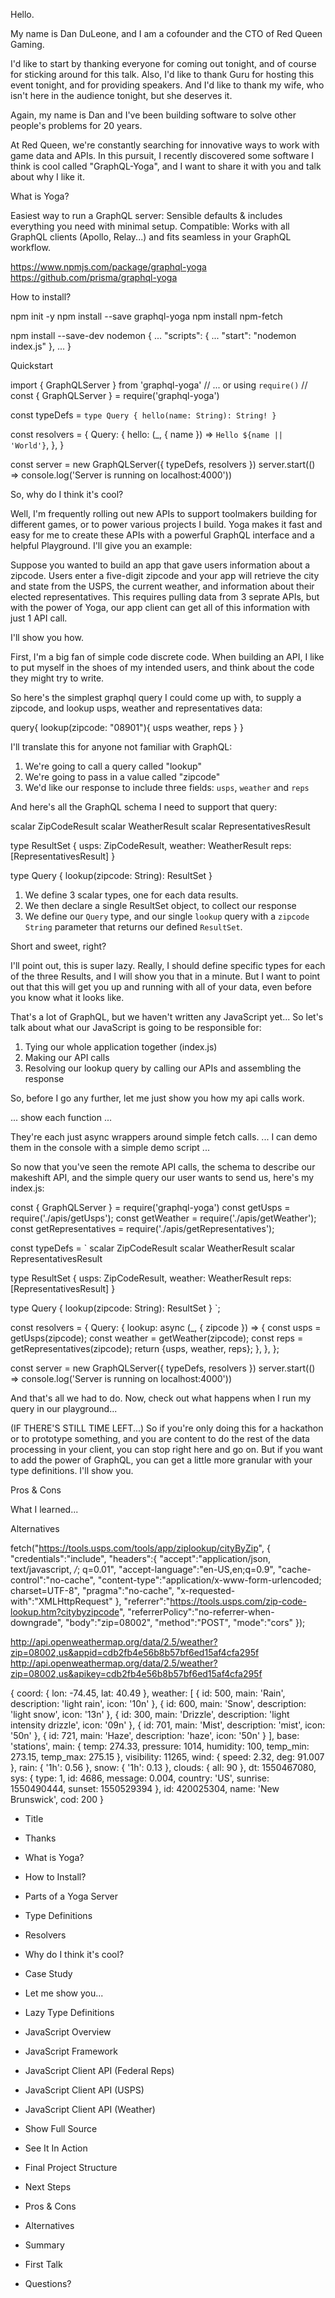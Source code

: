 Hello.

My name is Dan DuLeone, and I am a cofounder and the CTO of Red Queen Gaming.

I'd like to start by thanking everyone for coming out tonight, and of course for sticking around for this talk. Also, I'd like to thank Guru for hosting this event tonight, and for providing speakers. And I'd like to thank my wife, who isn't here in the audience tonight, but she deserves it.

Again, my name is Dan and I've been building software to solve other people's problems for 20 years.

At Red Queen, we're constantly searching for innovative ways to work with game data and APIs. In this pursuit, I recently discovered some software I think is cool called "GraphQL-Yoga", and I want to share it with you and talk about why I like it.

What is Yoga?

Easiest way to run a GraphQL server: Sensible defaults & includes everything you need with minimal setup.
Compatible: Works with all GraphQL clients (Apollo, Relay...) and fits seamless in your GraphQL workflow.

https://www.npmjs.com/package/graphql-yoga
https://github.com/prisma/graphql-yoga

How to install?

npm init -y 
npm install --save graphql-yoga
npm install npm-fetch

npm install --save-dev nodemon
{
  ...
  "scripts": {
    ...
    "start": "nodemon index.js"
  },
  ...
}



Quickstart

import { GraphQLServer } from 'graphql-yoga'
// ... or using `require()`
// const { GraphQLServer } = require('graphql-yoga')
 
const typeDefs = `
  type Query {
    hello(name: String): String!
  }
`
 
const resolvers = {
  Query: {
    hello: (_, { name }) => `Hello ${name || 'World'}`,
  },
}
 
const server = new GraphQLServer({ typeDefs, resolvers })
server.start(() => console.log('Server is running on localhost:4000'))




So, why do I think it's cool?

Well, I'm frequently rolling out new APIs to support toolmakers building for different games, or to power various projects I build.
Yoga makes it fast and easy for me to create these APIs with a powerful GraphQL interface and a helpful Playground.
I'll give you an example:


Suppose you wanted to build an app that gave users information about a zipcode. Users enter a five-digit zipcode and your app will retrieve the city and state from the USPS, the current weather, and information about their elected representatives. This requires pulling data from 3 seprate APIs, but with the power of Yoga, our app client can get all of this information with just 1 API call.

I'll show you how.


First, I'm a big fan of simple code discrete code. When building an API, I like to put myself in the shoes of my intended users, and think about the code they might try to write.

So here's the simplest graphql query I could come up with, to supply a zipcode, and lookup usps, weather and representatives data:

query{
  lookup(zipcode: "08901"){
    usps
    weather,
    reps
  }
}

I'll translate this for anyone not familiar with GraphQL:
  1. We're going to call a query called "lookup"
  2. We're going to pass in a value called "zipcode"
  3. We'd like our response to include three fields: `usps`, `weather` and `reps`



And here's all the GraphQL schema I need to support that query:

scalar ZipCodeResult
scalar WeatherResult
scalar RepresentativesResult

type ResultSet {
    usps: ZipCodeResult,
    weather: WeatherResult
    reps: [RepresentativesResult]
}

type Query {
    lookup(zipcode: String): ResultSet
}

  1. We define 3 scalar types, one for each data results.
  2. We then declare a single ResultSet object, to collect our response
  3. We define our `Query` type, and our single `lookup` query with a `zipcode` `String` parameter that returns our defined `ResultSet`.

Short and sweet, right?

I'll point out, this is super lazy. Really, I should define specific types for each of the three Results, and I will show you that in a minute. But I want to point out that this will get you up and running with all of your data, even before you know what it looks like.



That's a lot of GraphQL, but we haven't written any JavaScript yet... 
So let's talk about what our JavaScript is going to be responsible for:
  1. Tying our whole application together (index.js)
  2. Making our API calls
  3. Resolving our lookup query by calling our APIs and assembling the response


So, before I go any further, let me just show you how my api calls work.

... show each function ...

They're each just async wrappers around simple fetch calls.
... I can demo them in the console with a simple demo script ...

So now that you've seen the remote API calls, the schema to describe our makeshift API, and the simple query our user wants to send us,
here's my index.js:

const { GraphQLServer } = require('graphql-yoga')
const getUsps = require('./apis/getUsps');
const getWeather = require('./apis/getWeather');
const getRepresentatives = require('./apis/getRepresentatives');

const typeDefs = `
  scalar ZipCodeResult
  scalar WeatherResult
  scalar RepresentativesResult

  type ResultSet {
      usps: ZipCodeResult,
      weather: WeatherResult
      reps: [RepresentativesResult]
  }

  type Query {
      lookup(zipcode: String): ResultSet
  }
`;

const resolvers = {
    Query: {
        lookup: async (_, { zipcode }) => {
            const usps = getUsps(zipcode);
            const weather = getWeather(zipcode);
            const reps = getRepresentatives(zipcode);
            return {usps, weather, reps};
        },
    },
};
 
const server = new GraphQLServer({ typeDefs, resolvers })
server.start(() => console.log('Server is running on localhost:4000'))



And that's all we had to do. Now, check out what happens when I run my query in our playground...


(IF THERE'S STILL TIME LEFT...)
So if you're only doing this for a hackathon or to prototype something, and you are content to do the rest of the data processing in your client, you can stop right here and go on. But if you want to add the power of GraphQL, you can get a little more granular with your type definitions. I'll show you.




Pros & Cons

What I learned...

Alternatives













fetch("https://tools.usps.com/tools/app/ziplookup/cityByZip", {
  "credentials":"include",
  "headers":{
    "accept":"application/json, text/javascript, */*; q=0.01",
    "accept-language":"en-US,en;q=0.9",
    "cache-control":"no-cache",
    "content-type":"application/x-www-form-urlencoded; charset=UTF-8",
    "pragma":"no-cache",
    "x-requested-with":"XMLHttpRequest"
  },
  "referrer":"https://tools.usps.com/zip-code-lookup.htm?citybyzipcode",
  "referrerPolicy":"no-referrer-when-downgrade",
  "body":"zip=08002",
  "method":"POST",
  "mode":"cors"
});


http://api.openweathermap.org/data/2.5/weather?zip=08002,us&appid=cdb2fb4e56b8b57bf6ed15af4cfa295f
http://api.openweathermap.org/data/2.5/weather?zip=08002,us&apikey=cdb2fb4e56b8b57bf6ed15af4cfa295f




{ coord: { lon: -74.45, lat: 40.49 },
  weather:
   [ { id: 500, main: 'Rain', description: 'light rain', icon: '10n' },
     { id: 600, main: 'Snow', description: 'light snow', icon: '13n' },
     { id: 300,
       main: 'Drizzle',
       description: 'light intensity drizzle',
       icon: '09n' },
     { id: 701, main: 'Mist', description: 'mist', icon: '50n' },
     { id: 721, main: 'Haze', description: 'haze', icon: '50n' } ],
  base: 'stations',
  main:
   { temp: 274.33,
     pressure: 1014,
     humidity: 100,
     temp_min: 273.15,
     temp_max: 275.15 },
  visibility: 11265,
  wind: { speed: 2.32, deg: 91.007 },
  rain: { '1h': 0.56 },
  snow: { '1h': 0.13 },
  clouds: { all: 90 },
  dt: 1550467080,
  sys:
   { type: 1,
     id: 4686,
     message: 0.004,
     country: 'US',
     sunrise: 1550490444,
     sunset: 1550529394 },
  id: 420025304,
  name: 'New Brunswick',
  cod: 200 }







- Title
- Thanks
- What is Yoga?
- How to Install?
- Parts of a Yoga Server

- Type Definitions
- Resolvers
- Why do I think it's cool?
- Case Study
- Let me show you...

- Lazy Type Definitions
- JavaScript Overview
- JavaScript Framework
- JavaScript Client API (Federal Reps)
- JavaScript Client API (USPS)

- JavaScript Client API (Weather)
- Show Full Source
- See It In Action
- Final Project Structure
- Next Steps

- Pros & Cons
- Alternatives
- Summary
- First Talk
- Questions?